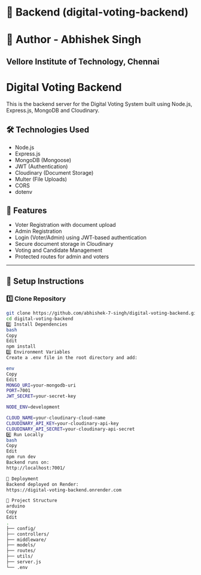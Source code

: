# 🔵 Backend (digital-voting-backend)

# 🔖 Author - Abhishek Singh
## Vellore Institute of Technology, Chennai

# Digital Voting Backend

This is the backend server for the Digital Voting System built using Node.js, Express.js, MongoDB and Cloudinary.

## 🛠 Technologies Used

- Node.js
- Express.js
- MongoDB (Mongoose)
- JWT (Authentication)
- Cloudinary (Document Storage)
- Multer (File Uploads)
- CORS
- dotenv

## 🔐 Features

- Voter Registration with document upload
- Admin Registration
- Login (Voter/Admin) using JWT-based authentication
- Secure document storage in Cloudinary
- Voting and Candidate Management
- Protected routes for admin and voters

---

## 🔧 Setup Instructions

### 1️⃣ Clone Repository

```bash
git clone https://github.com/abhishek-7-singh/digital-voting-backend.git
cd digital-voting-backend
2️⃣ Install Dependencies
bash
Copy
Edit
npm install
3️⃣ Environment Variables
Create a .env file in the root directory and add:

env
Copy
Edit
MONGO_URI=your-mongodb-uri
PORT=7001
JWT_SECRET=your-secret-key

NODE_ENV=development

CLOUD_NAME=your-cloudinary-cloud-name
CLOUDINARY_API_KEY=your-cloudinary-api-key
CLOUDINARY_API_SECRET=your-cloudinary-api-secret
4️⃣ Run Locally
bash
Copy
Edit
npm run dev
Backend runs on:
http://localhost:7001/

🚀 Deployment
Backend deployed on Render:
https://digital-voting-backend.onrender.com

📁 Project Structure
arduino
Copy
Edit
.
├── config/
├── controllers/
├── middleware/
├── models/
├── routes/
├── utils/
├── server.js
└── .env


